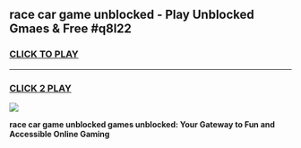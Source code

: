 
## race car game unblocked - Play Unblocked Gmaes & Free #q8l22
<h3>
<a href="https://news.freeplayer.one?title=race_car_game_unblocked&ref=03M">CLICK TO PLAY</a></h3>
<hr>

<h3>
<a href="https://news.freeplayer.one?title=race_car_game_unblocked&ref=03M">CLICK 2 PLAY</a>
  
</h3>

<a href="https://news.freeplayer.one?title=race_car_game_unblocked&ref=03M"><img src="https://clearcache.store/games.png"></a>


**race car game unblocked games unblocked: Your Gateway to Fun and Accessible Online Gaming**
